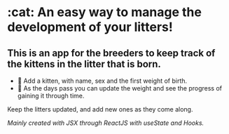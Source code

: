 <h1>:cat: An easy way to manage the development of your litters!</h1>

<h2>This is an app for the breeders to keep track of the kittens in the litter that is born. </h2>

- :paw_prints: Add a kitten, with name, sex and the first weight of birth.
- :paw_prints: As the days pass you can update the weight and see the progress of gaining it through time.

Keep the litters updated, and add new ones as they come along. 


<i>Mainly created with JSX through ReactJS with useState and Hooks.</li>

